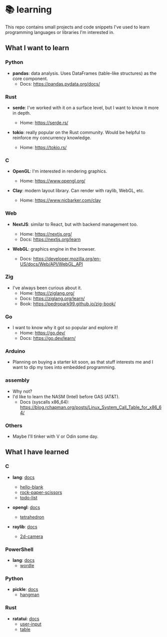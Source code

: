 # 📚 learning

This repo contains small projects and code snippets I've used to learn
programming languages or libraries I'm interested in.

## What I want to learn

### Python
- **pandas**: data analysis. Uses DataFrames (table-like structures) as the core component. 
  - Docs: https://pandas.pydata.org/docs/

### Rust
- **serde**: I've worked with it on a surface level, but I want to know it more in depth.
  - Home: https://serde.rs/

- **tokio**: really popular on the Rust community. Would be helpful to reinforce my concurrency knowledge.
  - Home: https://tokio.rs/

### C
- **OpenGL**: I'm interested in rendering graphics.
  - Home: https://www.opengl.org/

- **Clay**: modern layout library. Can render with raylib, WebGL, etc. 
  - Home: https://www.nicbarker.com/clay

### Web
- **NextJS**: similar to React, but with backend management too.
  - Home: https://nextjs.org/
  - Docs: https://nextjs.org/learn

- **WebGL**: graphics engine in the browser.
  - Docs: https://developer.mozilla.org/en-US/docs/Web/API/WebGL_API

### Zig
- I've always been curious about it.
  - Home: https://ziglang.org/
  - Docs: https://ziglang.org/learn/
  - Book: https://pedropark99.github.io/zig-book/

### Go
- I want to know why it got so popular and explore it!
  - Home: https://go.dev/
  - Docs: https://go.dev/learn/

### Arduino
- Planning on buying a starter kit soon, as that stuff interests me and I want
to dip my toes into embedded programming.

### assembly
- Why not?
- I'd like to learn the NASM (Intel) before GAS (AT&T).
  - Docs (syscalls x86_64): https://blog.rchapman.org/posts/Linux_System_Call_Table_for_x86_64/

### Others
- Maybe I'll tinker with V or Odin some day.

## What I have learned

### C
- **lang**: [docs](https://en.cppreference.com/w/c/language)
  - [hello-blank](./c/lang/hello-blank)
  - [rock-paper-scissors](./c/lang/rock-paper-scissors)
  - [todo-list](./c/lang/todo-list)

- **opengl**: [docs](https://www.opengl.org/)
  - [tetrahedron](./c/opengl/tetrahedron)

- **raylib**: [docs](https://www.raylib.com/)
  - [2d-camera](./c/raylib/2d-camera)

### PowerShell
- **lang**: [docs](https://learn.microsoft.com/en-us/powershell/scripting/how-to-use-docs?view=powershell-7.5)
  - [wordle](./powershell/lang/wordle)

### Python
- **pickle**: [docs](https://docs.python.org/3/library/pickle.html)
  - [hangman](./python/pickle/hangman)

### Rust
- **ratatui**: [docs](https://ratatui.rs/)
  - [user-input](./rust/ratatui/user-input)
  - [table](./rust/ratatui/table)
